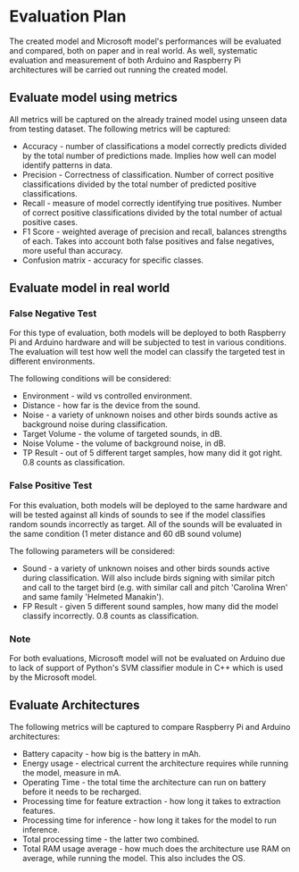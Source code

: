 Evaluation Plan
===============

The created model and Microsoft model's performances will be evaluated and compared,
both on paper and in real world. As well, systematic evaluation and measurement of both
Arduino and Raspberry Pi architectures will be carried out running the created model.

## Evaluate model using metrics

All metrics will be captured on the already trained model using unseen data from testing dataset.
The following metrics will be captured:
* Accuracy - number of classifications a model correctly predicts divided by the
total number of predictions made. Implies how well can model identify patterns in data.
* Precision - Correctness of classification. Number of correct positive classifications
divided by the total number of predicted positive classifications.
* Recall - measure of model correctly identifying true positives. Number of correct positive
classifications divided by the total number of actual positive cases.
* F1 Score - weighted average of precision and recall, balances strengths of each. Takes into
account both false positives and false negatives, more useful than accuracy.
* Confusion matrix - accuracy for specific classes.

## Evaluate model in real world

### False Negative Test

For this type of evaluation, both models will be deployed to both Raspberry Pi and Arduino hardware
and will be subjected to test in various conditions. The evaluation will test how well
the model can classify the targeted test in different environments.

The following conditions will be considered:
* Environment - wild vs controlled environment.
* Distance - how far is the device from the sound.
* Noise - a variety of unknown noises and other birds sounds active as background noise
during classification.
* Target Volume - the volume of targeted sounds, in dB.
* Noise Volume - the volume of background noise, in dB.
* TP Result - out of 5 different target samples, how many did it got right. 0.8 counts as classification.

### False Positive Test

For this evaluation, both models will be deployed to the same hardware and will be tested against
all kinds of sounds to see if the model classifies random sounds incorrectly as target.
All of the sounds will be evaluated in the same condition (1 meter distance and
60 dB sound volume)

The following parameters will be considered:
* Sound - a variety of unknown noises and other birds sounds active during classification. Will
also include birds signing with similar pitch and call to the target bird (e.g. with similar call
and pitch 'Carolina Wren' and same family 'Helmeted Manakin').
* FP Result - given 5 different sound samples, how many did the model classify incorrectly. 0.8 counts as classification.

### Note

For both evaluations, Microsoft model will not be evaluated on Arduino due to lack of support of
Python's SVM classifier module in C++ which is used by the Microsoft model.

## Evaluate Architectures

The following metrics will be captured to compare Raspberry Pi and Arduino architectures:

* Battery capacity - how big is the battery in mAh.
* Energy usage - electrical current the architecture requires while running the model,
measure in mA.
* Operating Time - the total time the architecture can run on battery before it needs
to be recharged.
* Processing time for feature extraction - how long it takes to extraction features.
* Processing time for inference - how long it takes for the model to run inference.
* Total processing time - the latter two combined.
* Total RAM usage average - how much does the architecture use RAM on average, while
running the model. This also includes the OS.
